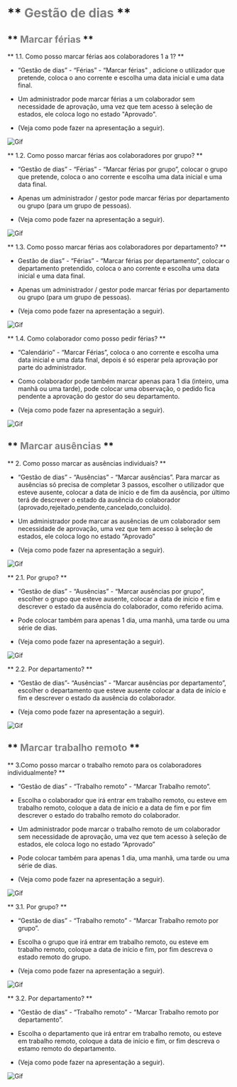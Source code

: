 # ** <span style="color:Grey">Gestão de dias</span> ** 

## **  <span style="color:Grey">Marcar férias</span> **


** 1.1. Como posso marcar férias aos colaboradores 1 a 1? **

- “Gestão de dias” - “Férias” - “Marcar férias" , adicione o utilizador que pretende, coloca o ano corrente e escolha uma data inicial e uma data final.

- Um administrador pode marcar férias a um colaborador sem necessidade de aprovação, uma vez que tem acesso à seleção de estados, ele coloca logo no estado "Aprovado".

- (Veja como pode fazer na apresentação a seguir). 


![Gif](/manual/imagem/12.gif)





** 1.2. Como posso marcar férias aos colaboradores por grupo? **

- “Gestão de dias” - “Férias” - “Marcar férias por grupo”, colocar o grupo que pretende, coloca o ano corrente e escolha uma data inicial e uma data final. 

- Apenas um administrador / gestor pode marcar férias por departamento ou grupo (para um grupo de pessoas).

- (Veja como pode fazer na apresentação a seguir).


![Gif](/imagem/13.gif)



** 1.3. Como posso marcar férias aos colaboradores por departamento? **

- Gestão de dias” - “Férias” - “Marcar férias por departamento”, colocar o departamento pretendido, coloca o ano corrente e escolha uma data inicial e uma data final.  

- Apenas um administrador / gestor pode marcar férias por departamento ou grupo (para um grupo de pessoas).

- (Veja como pode fazer na apresentação a seguir). 

![Gif](/imagem/22.gif)



    
** 1.4. Como colaborador como posso pedir férias? **

- “Calendário” - “Marcar Férias”, coloca o ano corrente e escolha uma data inicial e uma data final, depois é só esperar pela aprovação por parte do administrador. 

- Como colaborador pode também marcar apenas para 1 dia (inteiro, uma manhã ou uma tarde), pode colocar uma observação, o pedido fica pendente a aprovação do gestor do seu departamento.

- (Veja como pode fazer na apresentação a seguir). 


![Gif](/imagem/25.gif)



## ** <span style="color:Grey">Marcar ausências</span> **

** 2. Como posso marcar as ausências individuais? **

-  “Gestão de dias” - “Ausências” - “Marcar ausências”. Para marcar as ausências só precisa de completar 3 passos, escolher o utilizador que esteve ausente, colocar a data de início e de fim da ausência, por último terá de descrever o estado da ausência do colaborador (aprovado,rejeitado,pendente,cancelado,concluido).

- Um administrador pode marcar as ausências de um colaborador sem necessidade de aprovação, uma vez que tem acesso à seleção de estados, ele coloca logo no estado “Aprovado”

- (Veja como pode fazer na apresentação a seguir). 


![Gif](/imagem/24.gif)

 
 ** 2.1. Por grupo? **

- “Gestão de dias” - “Ausências” - “Marcar ausências por grupo”, escolher o grupo que esteve ausente, colocar a data de início e fim e descrever o estado da ausência do colaborador, como referido acima.

- Pode colocar também para apenas 1 dia, uma manhã, uma tarde ou uma série de dias.

- (Veja como pode fazer na apresentação a seguir).



![Gif](/imagem/16.gif)



** 2.2. Por departamento? **

- “Gestão de dias”- “Ausências” - “Marcar ausências por departamento”, escolher o departamento que esteve ausente colocar a data de início e fim e descrever o estado da ausência do colaborador.


- (Veja como pode fazer na apresentação a seguir).


![Gif](/imagem/17.gif)


      
## ** <span style="color:Grey"> Marcar trabalho remoto</span> **

** 3.Como posso marcar o trabalho remoto para os colaboradores individualmente? **

- “Gestão de dias” - “Trabalho remoto” - “Marcar Trabalho remoto”. 

- Escolha o colaborador que irá entrar em trabalho remoto, ou esteve em trabalho remoto, coloque a data de início e a data de fim e por fim descrever o estado do trabalho remoto do colaborador.

- Um administrador pode marcar o trabalho remoto de um colaborador sem necessidade de aprovação, uma vez que tem acesso à seleção de estados, ele coloca logo no estado “Aprovado”

- Pode colocar também para apenas 1 dia, uma manhã, uma tarde ou uma série de dias.

- (Veja como pode fazer na apresentação a seguir). 



![Gif](/imagem/18.gif)



** 3.1. Por grupo?  **

- “Gestão de dias” - “Trabalho remoto” - “Marcar Trabalho remoto por grupo”.

- Escolha o grupo que irá entrar em trabalho remoto, ou esteve em trabalho remoto, coloque a data de início e fim, por fim descreva o estado remoto do grupo.

- (Veja como pode fazer na apresentação a seguir).


![Gif](/imagem/19.gif)




** 3.2. Por departamento? **

- "Gestão de dias” - “Trabalho remoto” - “Marcar Trabalho remoto por departamento”.

- Escolha o departamento que irá entrar em trabalho remoto, ou esteve em trabalho remoto, coloque a data de início e fim, or fim descreva o estamo remoto do departamento.

- (Veja como pode fazer na apresentação a seguir).



![Gif](/imagem/20.gif)



     
     

 

 

 
